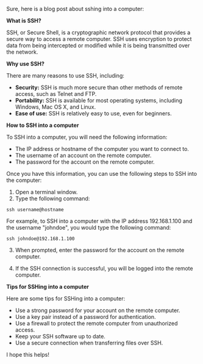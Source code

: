 Sure, here is a blog post about sshing into a computer:

**What is SSH?**

SSH, or Secure Shell, is a cryptographic network protocol that provides a secure way to access a remote computer. SSH uses encryption to protect data from being intercepted or modified while it is being transmitted over the network.

**Why use SSH?**

There are many reasons to use SSH, including:

* **Security:** SSH is much more secure than other methods of remote access, such as Telnet and FTP.
* **Portability:** SSH is available for most operating systems, including Windows, Mac OS X, and Linux.
* **Ease of use:** SSH is relatively easy to use, even for beginners.

**How to SSH into a computer**

To SSH into a computer, you will need the following information:

* The IP address or hostname of the computer you want to connect to.
* The username of an account on the remote computer.
* The password for the account on the remote computer.

Once you have this information, you can use the following steps to SSH into the computer:

1. Open a terminal window.
2. Type the following command:

```
ssh username@hostname
```

For example, to SSH into a computer with the IP address 192.168.1.100 and the username "johndoe", you would type the following command:

```
ssh johndoe@192.168.1.100
```

3. When prompted, enter the password for the account on the remote computer.

4. If the SSH connection is successful, you will be logged into the remote computer.

**Tips for SSHing into a computer**

Here are some tips for SSHing into a computer:

* Use a strong password for your account on the remote computer.
* Use a key pair instead of a password for authentication.
* Use a firewall to protect the remote computer from unauthorized access.
* Keep your SSH software up to date.
* Use a secure connection when transferring files over SSH.

I hope this helps!
